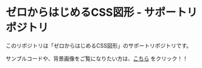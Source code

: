 # ゼロからはじめるCSS図形 - サポートリポジトリ
このリポジトリは「ゼロからはじめるCSS図形」のサポートリポジトリです。

サンプルコードや、背景画像をご覧になりたい方は、[こちら](https://0css.github.io/index.html) をクリック！！

